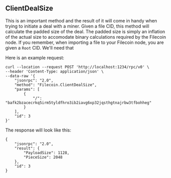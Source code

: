 ## ClientDealSize

This is an important method and the result of it will come in handy when trying to initiate a deal with a miner. Given a file CID, this method will calculate the padded size of the deal. The padded size is simply an inflation of the actual size to accomodate binary calculations required by the Filecoin node. If you remember, when importing a file to your Filecoin node, you are given a `Root` CID. We'll need that

Here is an example request: 

```
curl --location --request POST 'http://localhost:1234/rpc/v0' \
--header 'Content-Type: application/json' \
--data-raw '{
    "jsonrpc": "2.0",
    "method": "Filecoin.ClientDealSize",
    "params": [
        {
            "/": "bafk2bzacecrkq5irm5tyldfhro3ib2iavg6xp32jqsthgtnajrbw3tfbohheg"
        }
    ],
    "id": 3
}'
```

The response will look like this: 

```
{
    "jsonrpc": "2.0",
    "result": {
        "PayloadSize": 1128,
        "PieceSize": 2048
    },
    "id": 3
}
```
